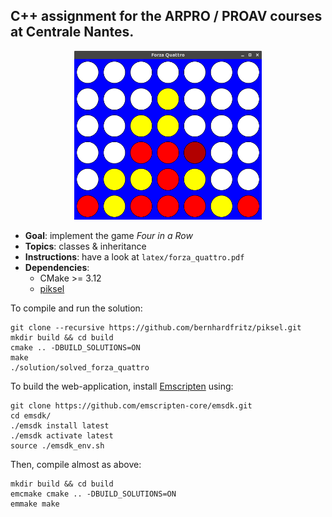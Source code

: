 ## C++ assignment for the ARPRO / PROAV courses at Centrale Nantes.

<p align="center">
  <a><img alt="f4" src="./latex/f4.png" width="300"></a>
</p>

- **Goal**: implement the game *Four in a Row*
- **Topics**: classes & inheritance
- **Instructions**: have a look at `latex/forza_quattro.pdf`
- **Dependencies**:
  - CMake >= 3.12
  - [piksel](https://github.com/bernhardfritz/piksel)

To compile and run the solution:

```
git clone --recursive https://github.com/bernhardfritz/piksel.git
mkdir build && cd build
cmake .. -DBUILD_SOLUTIONS=ON
make
./solution/solved_forza_quattro
```

To build the web-application, install [Emscripten](https://emscripten.org/docs/getting_started/downloads.html) using:

```
git clone https://github.com/emscripten-core/emsdk.git
cd emsdk/
./emsdk install latest
./emsdk activate latest
source ./emsdk_env.sh
```

Then, compile almost as above:

```
mkdir build && cd build
emcmake cmake .. -DBUILD_SOLUTIONS=ON
emmake make
```
